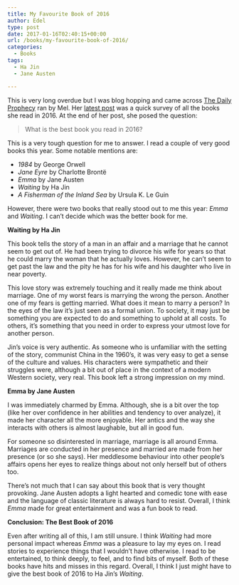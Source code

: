 ```yaml
---
title: My Favourite Book of 2016
author: Edel
type: post
date: 2017-01-16T02:40:15+00:00
url: /books/my-favourite-book-of-2016/
categories:
  - Books
tags:
  - Ha Jin
  - Jane Austen

---
```

This is very long overdue but I was blog hopping and came across [The Daily Prophecy][1] ran by Mel. Her [latest post][2] was a quick survey of all the books she read in 2016. At the end of her post, she posed the question:

> What is the best book you read in 2016?

This is a very tough question for me to answer. I read a couple of very good books this year. Some notable mentions are:

  * _1984_ by George Orwell
  * _Jane Eyre_ by Charlotte Brontë
  * _Emma_ by Jane Austen
  * _Waiting_ by Ha Jin
  * _A Fisherman of the Inland Sea_ by Ursula K. Le Guin

However, there were two books that really stood out to me this year: _Emma_ and _Waiting_. I can&#8217;t decide which was the better book for me.

**Waiting by Ha Jin**

This book tells the story of a man in an affair and a marriage that he cannot seem to get out of. He had been trying to divorce his wife for years so that he could marry the woman that he actually loves. However, he can&#8217;t seem to get past the law and the pity he has for his wife and his daughter who live in near poverty.

This love story was extremely touching and it really made me think about marriage. One of my worst fears is marrying the wrong the person. Another one of my fears is getting married. What does it mean to marry a person? In the eyes of the law it&#8217;s just seen as a formal union. To society, it may just be something you are expected to do and something to uphold at all costs. To others, it&#8217;s something that you need in order to express your utmost love for another person.

Jin&#8217;s voice is very authentic. As someone who is unfamiliar with the setting of the story, communist China in the 1960&#8217;s, it was very easy to get a sense of the culture and values. His characters were sympathetic and their struggles were, although a bit out of place in the context of a modern Western society, very real. This book left a strong impression on my mind. 

**Emma by Jane Austen**

I was immediately charmed by Emma. Although, she is a bit over the top (like her over confidence in her abilities and tendency to over analyze), it made her character all the more enjoyable. Her antics and the way she interacts with others is almost laughable, but all in good fun.

For someone so disinterested in marriage, marriage is all around Emma. Marriages are conducted in her presence and married are made from her presence (or so she says). Her meddlesome behaviour into other people&#8217;s affairs opens her eyes to realize things about not only herself but of others too.

There&#8217;s not much that I can say about this book that is very thought provoking. Jane Austen adopts a light hearted and comedic tone with ease and the language of classic literature is always hard to resist. Overall, I think _Emma_ made for great entertainment and was a fun book to read.

**Conclusion: The Best Book of 2016** 

Even after writing all of this, I am still unsure. I think _Waiting_ had more personal impact whereas _Emma_ was a pleasure to lay my eyes on. I read stories to experience things that I wouldn&#8217;t have otherwise. I read to be entertained, to think deeply, to feel, and to find bits of myself. Both of these books have hits and misses in this regard. Overall, I think I just might have to give the best book of 2016 to Ha Jin&#8217;s _Waiting_.

 [1]: https://thedailyprophecy.blogspot.ca
 [2]: https://thedailyprophecy.blogspot.ca/2017/01/7th-annual-end-of-year-survey-2016-part.html